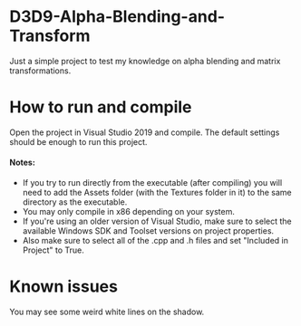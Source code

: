 # D3D9-Alpha-Blending-and-Transform
Just a simple project to test my knowledge on alpha blending and matrix transformations.

# How to run and compile
Open the project in Visual Studio 2019 and compile. The default settings should be enough to run this project.

#### Notes:
- If you try to run directly from the executable (after compiling) you will need to add the Assets folder (with the Textures folder in it) to the same directory as the executable.
- You may only compile in x86 depending on your system.
- If you're using an older version of Visual Studio, make sure to select the available Windows SDK and Toolset versions on project properties.
- Also make sure to select all of the .cpp and .h files and set "Included in Project" to True.

# Known issues
You may see some weird white lines on the shadow.

